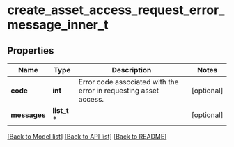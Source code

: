 # create_asset_access_request_error_message_inner_t

## Properties
Name | Type | Description | Notes
------------ | ------------- | ------------- | -------------
**code** | **int** | Error code associated with the error in requesting asset access. | [optional] 
**messages** | **list_t \*** |  | [optional] 

[[Back to Model list]](../README.md#documentation-for-models) [[Back to API list]](../README.md#documentation-for-api-endpoints) [[Back to README]](../README.md)


